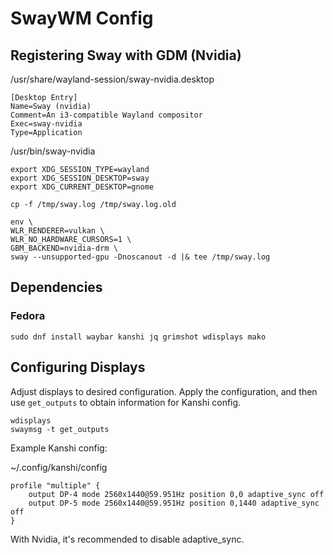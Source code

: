 # SwayWM Config

## Registering Sway with GDM (Nvidia)

/usr/share/wayland-session/sway-nvidia.desktop

```shell
[Desktop Entry]
Name=Sway (nvidia)
Comment=An i3-compatible Wayland compositor
Exec=sway-nvidia
Type=Application
```

/usr/bin/sway-nvidia

```shell
export XDG_SESSION_TYPE=wayland
export XDG_SESSION_DESKTOP=sway
export XDG_CURRENT_DESKTOP=gnome

cp -f /tmp/sway.log /tmp/sway.log.old

env \
WLR_RENDERER=vulkan \
WLR_NO_HARDWARE_CURSORS=1 \
GBM_BACKEND=nvidia-drm \
sway --unsupported-gpu -Dnoscanout -d |& tee /tmp/sway.log
```

## Dependencies

### Fedora

```shell
sudo dnf install waybar kanshi jq grimshot wdisplays mako
```

## Configuring Displays

Adjust displays to desired configuration. Apply the configuration, and then
use `get_outputs` to obtain information for Kanshi config.

```shell
wdisplays
swaymsg -t get_outputs
```

Example Kanshi config:

~/.config/kanshi/config

```shell
profile "multiple" {
    output DP-4 mode 2560x1440@59.951Hz position 0,0 adaptive_sync off
    output DP-5 mode 2560x1440@59.951Hz position 0,1440 adaptive_sync off
}
```

With Nvidia, it's recommended to disable adaptive_sync.
